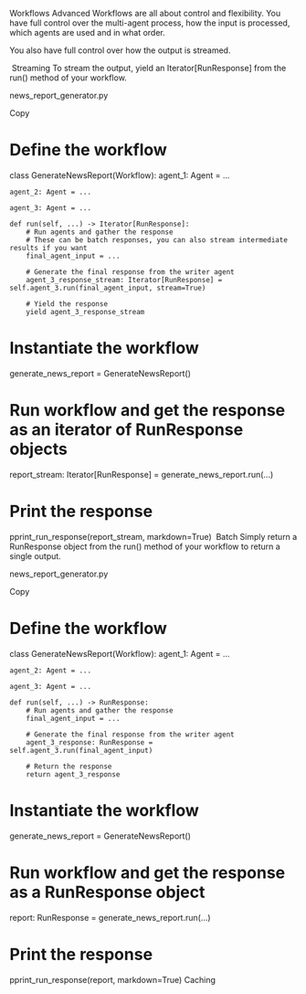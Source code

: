 Workflows
Advanced
Workflows are all about control and flexibility. You have full control over the multi-agent process, how the input is processed, which agents are used and in what order.

You also have full control over how the output is streamed.

​
Streaming
To stream the output, yield an Iterator[RunResponse] from the run() method of your workflow.

news_report_generator.py

Copy
# Define the workflow
class GenerateNewsReport(Workflow):
    agent_1: Agent = ...

    agent_2: Agent = ...

    agent_3: Agent = ...

    def run(self, ...) -> Iterator[RunResponse]:
        # Run agents and gather the response
        # These can be batch responses, you can also stream intermediate results if you want
        final_agent_input = ...

        # Generate the final response from the writer agent
        agent_3_response_stream: Iterator[RunResponse] = self.agent_3.run(final_agent_input, stream=True)

        # Yield the response
        yield agent_3_response_stream

# Instantiate the workflow
generate_news_report = GenerateNewsReport()

# Run workflow and get the response as an iterator of RunResponse objects
report_stream: Iterator[RunResponse] = generate_news_report.run(...)

# Print the response
pprint_run_response(report_stream, markdown=True)
​
Batch
Simply return a RunResponse object from the run() method of your workflow to return a single output.

news_report_generator.py

Copy
# Define the workflow
class GenerateNewsReport(Workflow):
    agent_1: Agent = ...

    agent_2: Agent = ...

    agent_3: Agent = ...

    def run(self, ...) -> RunResponse:
        # Run agents and gather the response
        final_agent_input = ...

        # Generate the final response from the writer agent
        agent_3_response: RunResponse = self.agent_3.run(final_agent_input)

        # Return the response
        return agent_3_response

# Instantiate the workflow
generate_news_report = GenerateNewsReport()

# Run workflow and get the response as a RunResponse object
report: RunResponse = generate_news_report.run(...)

# Print the response
pprint_run_response(report, markdown=True)
Caching
